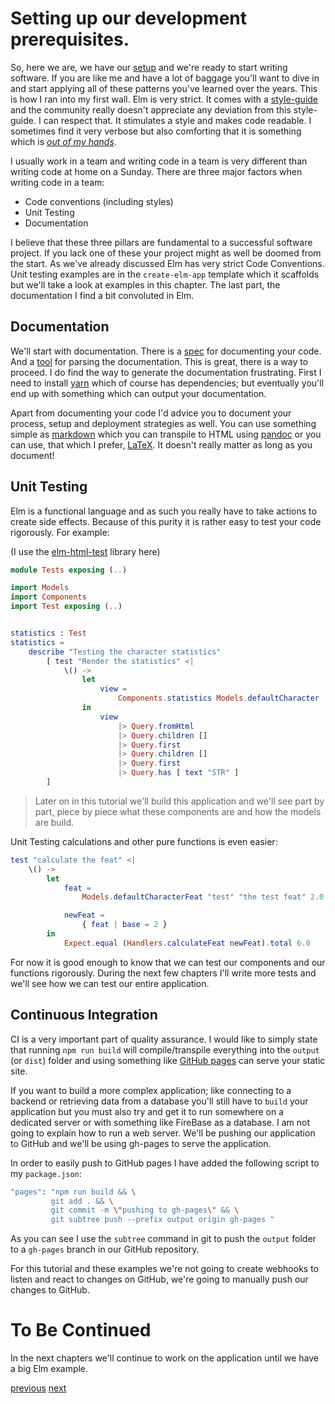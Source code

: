 # Setting up our development prerequisites.


So, here we are, we have our [setup](page_01.md) and we're ready to start writing software. If you are like me and have a lot of baggage you'll want to dive in and start applying all of these patterns you've learned over the years. This is how I ran into my first wall. Elm is very strict. It comes with a [style-guide](http://elm-lang.org/docs/style-guide) and the community really doesn't appreciate any deviation from this style-guide. I can respect that. It stimulates a style and makes code readable. I sometimes find it very verbose but also comforting that it is something which is [_out of my hands_](https://developer.mozilla.org/en-US/docs/Mozilla/Developer_guide/Coding_Style).

I usually work in a team and writing code in a team is very different than writing code at home on a Sunday. There are three major factors when writing code in a team:

 * Code conventions (including styles)
 * Unit Testing
 * Documentation

I believe that these three pillars are fundamental to a successful software project. If you lack one of these your project might as well be doomed from the start. As we've already discussed Elm has very strict Code Conventions. Unit testing examples are in the `create-elm-app` template which it scaffolds but we'll take a look at examples in this chapter. The last part, the documentation I find a bit convoluted in Elm.

## Documentation

We'll start with documentation. There is a [spec](http://package.elm-lang.org/help/documentation-format) for documenting your code. And a [tool](https://github.com/ento/elm-doc) for parsing the documentation. This is great, there is a way to proceed. I do find the way to generate the documentation frustrating. First I need to install [yarn](https://yarnpkg.com/en/docs/install) which of course has dependencies; but eventually you'll end up with something which can output your documentation.

Apart from documenting your code I'd advice you to document your process, setup and deployment strategies as well. You can use something simple as [markdown](https://daringfireball.net/projects/markdown/) which you can transpile to HTML using [pandoc](http://pandoc.org/) or you can use, that which I prefer, [LaTeX](https://www.latex-project.org/). It doesn't really matter as long as you document!

## Unit Testing

Elm is a functional language and as such you really have to take actions to create side effects. Because of this purity it is rather easy to test your code rigorously. For example:

(I use the [elm-html-test](https://github.com/eeue56/elm-html-test) library here)

```elm
module Tests exposing (..)

import Models
import Components
import Test exposing (..)


statistics : Test
statistics =
    describe "Testing the character statistics"
        [ test "Render the statistics" <|
            \() ->
                let
                    view =
                        Components.statistics Models.defaultCharacter
                in
                    view
                        |> Query.fromHtml
                        |> Query.children []
                        |> Query.first
                        |> Query.children []
                        |> Query.first
                        |> Query.has [ text "STR" ]
        ]
```

> Later on in this tutorial we'll build this application and we'll see part by part, piece by piece what these components are and how the models are build.

Unit Testing calculations and other pure functions is even easier:

```elm
test "calculate the feat" <|
    \() ->
        let
            feat =
                Models.defaultCharacterFeat "test" "the test feat" 2.0 "-" "%"

            newFeat =
                { feat | base = 2 }
        in
            Expect.equal (Handlers.calculateFeat newFeat).total 6.0
```

For now it is good enough to know that we can test our components and our functions rigorously. During the next few chapters I'll write more tests and we'll see how we can test our entire application.

## Continuous Integration

CI is a very important part of quality assurance. I would like to simply state that running `npm run build` will compile/transpile everything into the `output` (or `dist`) folder and using something like [GitHub pages](https://pages.github.com/) can serve your static site.

If you want to build a more complex application; like connecting to a backend or retrieving data from a database you'll still have to `build` your application but you must also try and get it to run somewhere on a dedicated server or with something like FireBase as a database. I am not going to explain how to run a web server. We'll be pushing our application to GitHub and we'll be using gh-pages to serve the application.

In order to easily push to GitHub pages I have added the following script to my `package.json`:

```bash
"pages": "npm run build && \
         git add . && \
         git commit -m \"pushing to gh-pages\" && \
         git subtree push --prefix output origin gh-pages "
```

As you can see I use the `subtree` command in git to push the `output` folder to a `gh-pages` branch in our GitHub repository.

For this tutorial and these examples we're not going to create webhooks to listen and react to changes on GitHub, we're going to manually push our changes to GitHub.

# To Be Continued

In the next chapters we'll continue to work on the application until we have a big Elm example.

[previous](page_01.md)
[next](page_03.md)
